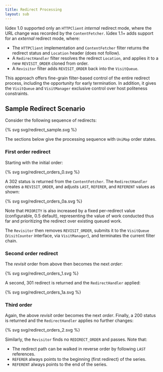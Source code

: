 ```yaml
---
title: Redirect Processing
layout: sub
---
```


Iūdex 1.0 supported only an `HTTPClient` _internal_ redirect mode,
where the URL change was recorded by the `ContentFetcher`. Iūdex 1.1+
adds support for an _external_ redirect mode, where:

* The `HTTPClient` implementation and `ContentFetcher` filter returns
  the redirect status and `Location` header (does not follow).
* A `RedirectHandler` filter resolves the redirect `Location`, and
  applies it to a new `REVISIT_ORDER` cloned from order.
* A `Revisitor` filter adds `REVISIT_ORDER` back into the `VisitQueue`.

This approach offers fine-grain filter-based control of the entire
redirect process, including the opportunity for early termination. In
addition, it gives the `VisitQueue` and `VisitManager` exclusive
control over host politeness constraints.

## Sample Redirect Scenario

Consider the following sequence of redirects:

{% svg svg/redirect_sample.svg %}

The sections below give the processing sequence with `UniMap` order states.

### First order redirect

Starting with the initial order:

{% svg svg/redirect_orders_0.svg %}

A 302 status is returned from the `ContentFetcher`. The
`RedirectHandler` creates a `REVISIT_ORDER`, and adjusts `LAST`,
`REFERER`, and `REFERENT` values as shown:

{% svg svg/redirect_orders_0a.svg %}

Note that `PRIORITY` is also increased by a fixed per-redirect value
(configurable, 0.5 default), representing the value of work conducted
thus far and prioritizing the redirect over existing queued work.

The `Revisitor` then removes `REVISIT_ORDER`, submits it to the
`VisitQueue` (`VisitCounter` interface, via `VisitManager`), and
terminates the current filter chain.

### Second order redirect

The _revisit_ order from above then becomes the next _order_:

{% svg svg/redirect_orders_1.svg %}

A second, 301 redirect is returned and the `RedirectHandler` applied:

{% svg svg/redirect_orders_1a.svg %}

### Third order

Again, the above _revisit_ order becomes the next _order_.  Finally, a
200 status is returned and the `RedirectHandler` applies no further
changes:

{% svg svg/redirect_orders_2.svg %}

Similarly, the `Revisitor` finds no `REDIRECT_ORDER` and passes. Note
that:

* The redirect path can be walked in reverse order by following `LAST`
  references.
* `REFERER` always points to the beginning (first redirect) of the
  series.
* `REFERENT` always points to the end of the series.
